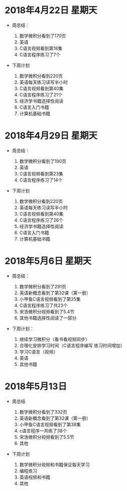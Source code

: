 


# 2018年4月22日 星期天

- 周总结：
    1. 数学微积分看到了170页
    1. 英语
    1. C语言视频看到第18集
    1. C语言程序练习了7个


- 下周计划
    1. 数学微积分看到220页
    1. 英语每天练习读写半小时
    1. C语言视频看到第40集
    1. C语言程序练习了21个
    1. 经济学书籍选择性阅读
    1. C语言入门书籍
    1. 计算机基础书籍

# 2018年4月29日 星期天
- 周总结：
    1. 数学微积分看到了190页
    1. 英语
    1. C语言视频看到第23集
    1. C语言程序练习了14个
         

- 下周计划
     1. 数学微积分看到220页
     1. 英语每天练习读写半小时
     1. C语言视频看到第40集
     1. C语言程序练习了26个
     1. 经济学书籍选择性阅读
     1. C语言入门书籍
     1. 计算机基础书籍	

         
# 2018年5月6日 星期天

- 周总结：
     1. 数学微积分看到了291页
	 1. 英语新概念看到了第32课（第一册）
	 1. 小甲鱼C语言视频看到了第25集
	 1. C语言程序练习了共23个
	 1. 宋浩微积分视频看到了5.4节
	 1. 其他书籍选择性阅读了一部分



- 下周计划：
	1. 继续学习微积分（看书看视频同步）
	1. 合理化安排学习时间（C语言程序编写 练习时间增加）
	1. 学习C语言（视频）
	1. 英语
	1. 其他书籍


# 2018年5月13日

- 周总结	
	 1. 数学微积分看到了332页
	 1. 英语新概念看到了第32课（第一册）	
 	 1. 小甲鱼C语言视频看到了第38集
 	 1. c语言程序一共练了38个
 	 1. 宋浩微积分视频看到了5.5节
 	 1.	其他

- 下周计划 	
     1. 数学微积分视频和书籍保证每天学习
  	 1. 编程练习
     1. 英语视频和书籍
     1. 其他                   
 	 
 	  	 	